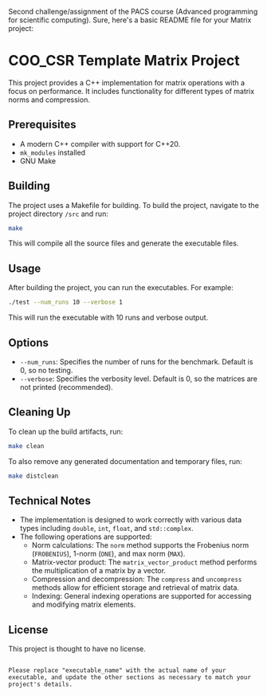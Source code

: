 
Second challenge/assignment of the PACS course (Advanced programming for scientific computing). 
Sure, here's a basic README file for your Matrix project:


# COO_CSR Template Matrix Project

This project provides a C++ implementation for matrix operations with a focus on performance. It includes functionality for different types of matrix norms and compression.

## Prerequisites

- A modern C++ compiler with support for C++20.
- `mk_modules` installed 
- GNU Make

## Building

The project uses a Makefile for building. To build the project, navigate to the project directory `/src` and run:

```bash
make
```

This will compile all the source files and generate the executable files.

## Usage

After building the project, you can run the executables. For example:

```bash
./test --num_runs 10 --verbose 1
```

This will run the executable with 10 runs and verbose output.

## Options

- `--num_runs`: Specifies the number of runs for the benchmark. Default is 0, so no testing.
- `--verbose`: Specifies the verbosity level. Default is 0, so the matrices are not printed (recommended).

## Cleaning Up

To clean up the build artifacts, run:

```bash
make clean
```

To also remove any generated documentation and temporary files, run:

```bash
make distclean
```

## Technical Notes

- The implementation is designed to work correctly with various data types including `double`, `int`, `float`, and `std::complex`.
- The following operations are supported:
  - Norm calculations: The `norm` method supports the Frobenius norm (`FROBENIUS`), 1-norm (`ONE`), and max norm (`MAX`).
  - Matrix-vector product: The `matrix_vector_product` method performs the multiplication of a matrix by a vector.
  - Compression and decompression: The `compress` and `uncompress` methods allow for efficient storage and retrieval of matrix data.
  - Indexing: General indexing operations are supported for accessing and modifying matrix elements.

## License

This project is thought to have no license.
```

Please replace "executable_name" with the actual name of your executable, and update the other sections as necessary to match your project's details.